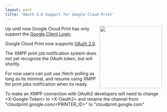 ```yaml
---
layout: post
title: 'OAuth 2.0 Support for Google Cloud Print'
---
```

<img src="http://kinlane-productions.s3.amazonaws.com/OAuth2.png" alt="" width="200" align="right" />Up until now Google Cloud Print has only support the <a title="Coogle Client Login" href="http://code.google.com/apis/accounts/docs/AuthForInstalledApps.html">Google Client Login</a>.<p></p>
Google Cloud Print now supports <a title="OAuth 2.0" href="http://wiki.oauth.net/w/page/25236487/OAuth-2">OAuth 2.0</a>.<p></p>
The XMPP print job notification system does not yet recognize the OAuth token, but will shortly.<p></p>
For now users can just use /fetch polling as long as its minimal, and resume using XMPP for print jobs notification when its ready.<p></p>
To make an XMPP connection with OAuth2 developers will need to change &lt;X-Google-Token&gt; to &lt;X-Oauth2&gt; and rename the channel from "cloudprint.google.com/&lt;PRINTER_ID&gt;" to "cloudprint.google.com"